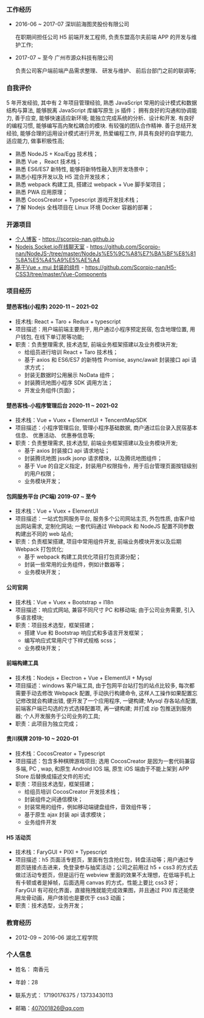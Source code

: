 ### 工作经历

+ 2016-06 ~ 2017-07 深圳前海图灵股份有限公司

    在职期间担任公司 H5 前端开发工程师, 负责东盟高尔夫前端 APP 的开发与维护工作; 

+ 2017-07 ~ 至今  广州市源众科技有限公司

    负责公司客户端前端产品需求整理、 研发与维护、 前后台部门之前的联调等;

### 自我评价
  5 年开发经验, 其中有 2 年项目管理经验, 熟悉 JavaScript 常用的设计模式和数据结构与算法, 能够脱离 JavaScript 库编写原生 js 插件； 拥有良好的沟通和协调能力, 善于应变, 能够快速适应新环境; 能独立完成系统的分析、设计和开发. 有良好的编程习惯, 能够编写高内聚松耦合的模块. 有较强的团队合作精神. 善于总结开发经验, 能够合理的运用设计模式进行开发, 热爱编程工作, 并具有良好的自学能力, 适应能力, 做事积极性高;  
+ 熟悉 NodeJS + Koa/Egg 技术栈；
+ 熟悉 Vue ，React   技术栈；
+ 熟悉 ES6/ES7 新特性, 能够将新特性融入到开发场景中；
+ 熟悉小程序开发以及 H5 混合开发技术；
+ 熟悉 webpack 构建工具, 搭建过 webpack + Vue 脚手架项目；
+ 熟悉 PWA 应用原理；
+ 熟悉 CocosCreator + Typescript 游戏开发技术栈；
+ 了解 Nodejs 全栈项目在 Linux 环境 Docker 容器的部署；
### 开源项目
+ [个人博客](https://scorpio-nan.github.io)  - https://scorpio-nan.github.io
+ [Nodejs Socket.io在线聊天室](https://github.com/Scorpio-nan/NodeJS-/tree/master/NodeJs%E5%9C%A8%E7%BA%BF%E8%81%8A%E5%A4%A9%E5%AE%A4) - https://github.com/Scorpio-nan/NodeJS-/tree/master/NodeJs%E5%9C%A8%E7%BA%BF%E8%81%8A%E5%A4%A9%E5%AE%A4
+ [基于Vue + mui 封装的组件](https://github.com/Scorpio-nan/H5-CSS3/tree/master/Vue-Components) - https://github.com/Scorpio-nan/H5-CSS3/tree/master/Vue-Components
### 项目经历
####  楚邑客栈(小程序)  2020-11 ~ 2021-02
+ 技术栈: React + Taro + Redux + typescript
+ 项目描述：用户端前端主要用于, 用户通过小程序预定民宿, 包含地理位置, 用户钱包, 在线下单订房等功能; 
+ 职责：负责整理需求, 技术选型, 前端业务框架搭建以及业务模块开发; 
    - 给组员进行培训 React + Taro 技术栈；
    - 基于 axios 和 ES6/ES7 的新特性 Promise, async/await 封装接口 api 请求方式；
    - 封装无数据时公用展示 NoData 组件；
    - 封装腾讯地图小程序 SDK 调用方法；
    - 开发业务组件(页面)；
####  楚邑客栈-小程序管理后台  2020-11 ~ 2021-02
+ 技术栈：Vue + Vuex + ElementUI + TencentMapSDK
+ 项目描述：小程序管理后台, 管理小程序基础数据, 商户通过后台录入民宿基本信息、 优惠活动、 优惠券信息等; 
+ 职责：负责整理需求, 技术选型, 前端业务框架搭建以及业务模块开发;
    - 基于 axios 封装接口 api 请求地址；
    - 封装腾讯地图 jssdk jsonp 请求模块，以及腾讯地图组件；
    - 基于 Vue 的自定义指定，封装用户权限指令，用于后台管理页面按钮级别的用户权限；
    - 业务模块开发；
#### 包网服务平台 (PC端)  2019-07 ~ 至今
+  技术栈：Vue + Vuex + ElementUI
+ 项目描述：一站式包网服务平台, 服务多个公司网站主页, 外包性质, 由客户给出网站需求, 定制化网站;  一套代码通过 Webpack 和 NodeJS 配置不同参数构建出不同的 web 站点; 
+ 职责：负责框架搭建, 项目中常用组件开发, 前端业务模块开发以及后期 Webpack 打包优化;
    - 基于 webpack 构建工具优化项目打包资源分配；
    - 封装一些常用的业务组件，例如计数器等；
    - 业务模块开发；
#### 公司官网 
+ 技术栈：Vue + Vuex + Bootstrap + I18n
+ 项目描述：响应式网站, 兼容不同尺寸 PC 和移动端; 由于公司业务需要, 引入多语言模块; 
+ 职责：项目技术选型，框架搭建；
    - 搭建 Vue 和 Bootstrap 响应式和多语言开发框架；
    - 编写响应式常用尺寸下样式规格 scss；
    - 业务模块开发；
#### 前端构建工具  
+ 技术栈：Nodejs + Electron + Vue + ElementUI + Mysql
+ 项目描述：windows 客户端工具, 由于包网平台站打包的站点比较多, 每次都需要手动去修改 Webpack 配置, 手动执行构建命令, 这样人工操作如果配置忘记修改就会构建出错, 便开发了一个应用程序, 一键构建; Mysql 存各站点配置, 前端客户端已勾选的方式选择配置项, 再一键构建; 并打成 zip 包推送到服务器; 个人开发服务于公司业务的工具;
+ 职责：此项目为独立完成；
#### 贵川棋牌  2019-10 ~ 2020-01
+ 技术栈：CocosCreator + Typescript
+ 项目描述：包含多种棋牌游戏项目;  选用 CocosCreator 是因为一套代码兼容多端, PC , wap, 和原生 Android IOS 端, 原生 iOS 端由于不能上架到 APP Store 后替换成描述文件的形式;
+ 职责：项目技术选型，框架搭建；
    - 给组员培训 CocosCreator 开发技术栈；
    - 封装组件之间通信模块；
    - 封装常用的组件，例如移动端键盘组件，音效组件等；
    - 基于原生 ajax 封装 api 请求模块；
    - 业务组件开发
#### H5 活动页
+ 技术栈：FaryGUI + PIXI + Typescript
+ 项目描述：h5 页面活专题页，里面有包含抢红包，转盘活动等；用户通过专题页链接点击进来，免登录参与抽奖活动；公司之前用过 h5 + css3 的方式去做过活动专题页，但是运行在 webview 里面的效果不太理想，在低端手机上有卡顿或者是掉帧，后面选用 canvas 的方式，性能上要比 css3 好；FaryGUI 有可视化界面，直接拖拽就能完成效果图，并且通过 PIXI 库还能使用龙骨动画，用户体验也是要优于 css3 动画；
+ 职责：技术选型，业务开发；

### 教育经历
  
+ 2012-09 ~ 2016-06   湖北工程学院

### 个人信息

+ 姓名： 南香元

+ 年龄：28

+ 联系方式： 17190176375  /  13733430113

+ 邮箱：407001826@qq.com